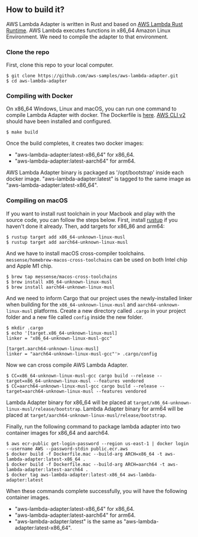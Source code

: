 ## How to build it?

AWS Lambda Adapter is written in Rust and based on [AWS Lambda Rust Runtime](https://github.com/awslabs/aws-lambda-rust-runtime).
AWS Lambda executes functions in x86_64 Amazon Linux Environment. We need to compile the adapter to that environment.

### Clone the repo

First, clone this repo to your local computer.

```shell
$ git clone https://github.com/aws-samples/aws-lambda-adapter.git
$ cd aws-lambda-adapter
```

### Compiling with Docker
On x86_64 Windows, Linux and macOS, you can run one command to compile Lambda Adapter with docker.
The Dockerfile is [here](../Dockerfile). [AWS CLI v2](https://docs.aws.amazon.com/cli/latest/userguide/install-cliv2.html) should have been installed and configured.

```shell
$ make build
```

Once the build completes, it creates two docker images:
- "aws-lambda-adapter:latest-x86_64" for x86_64.
- "aws-lambda-adapter:latest-aarch64" for arm64.

AWS Lambda Adapter binary is packaged as '/opt/bootstrap' inside each docker image. "aws-lambda-adapter:latest" is tagged to the same image as "aws-lambda-adapter:latest-x86_64".

### Compiling on macOS

If you want to install rust toolchain in your Macbook and play with the source code, you can follow the steps below.
First, install [rustup](https://rustup.rs/) if you haven't done it already. Then, add targets for x86_86 and arm64:

```shell
$ rustup target add x86_64-unknown-linux-musl
$ rustup target add aarch64-unknown-linux-musl
```

And we have to install macOS cross-compiler toolchains. `messense/homebrew-macos-cross-toolchains` can be used on both Intel chip and Apple M1 chip.

```shell
$ brew tap messense/macos-cross-toolchains
$ brew install x86_64-unknown-linux-musl
$ brew install aarch64-unknown-linux-musl
```

And we need to inform Cargo that our project uses the newly-installed linker when building for the `x86_64-unknown-linux-musl` and `aarch64-unknown-linux-musl` platforms.
Create a new directory called `.cargo` in your project folder and a new file called `config` inside the new folder.

```shell
$ mkdir .cargo
$ echo '[target.x86_64-unknown-linux-musl]
linker = "x86_64-unknown-linux-musl-gcc"

[target.aarch64-unknown-linux-musl] 
linker = "aarch64-unknown-linux-musl-gcc"'> .cargo/config
```

Now we can cross compile AWS Lambda Adapter.

```shell
$ CC=x86_64-unknown-linux-musl-gcc cargo build --release --target=x86_64-unknown-linux-musl --features vendored
$ CC=aarch64-unknown-linux-musl-gcc cargo build --release --target=aarch64-unknown-linux-musl --features vendored
```

Lambda Adapter binary for x86_64 will be placed at `target/x86_64-unknown-linux-musl/release/bootstrap`.
Lambda Adapter binary for arm64 will be placed at `target/aarch64-unknown-linux-musl/release/bootstrap`.

Finally, run the following command to package lambda adapter into two container images for x86_64 and aarch64.

```shell
$ aws ecr-public get-login-password --region us-east-1 | docker login --username AWS --password-stdin public.ecr.aws
$ docker build -f Dockerfile.mac --build-arg ARCH=x86_64 -t aws-lambda-adapter:latest-x86_64 .
$ docker build -f Dockerfile.mac --build-arg ARCH=aarch64 -t aws-lambda-adapter:latest-aarch64 .
$ docker tag aws-lambda-adapter:latest-x86_64 aws-lambda-adapter:latest
```

When these commands complete successfully, you will have the following container images.

- "aws-lambda-adapter:latest-x86_64" for x86_64.
- "aws-lambda-adapter:latest-aarch64" for arm64.
- "aws-lambda-adapter:latest" is the same as "aws-lambda-adapter:latest-x86_64".